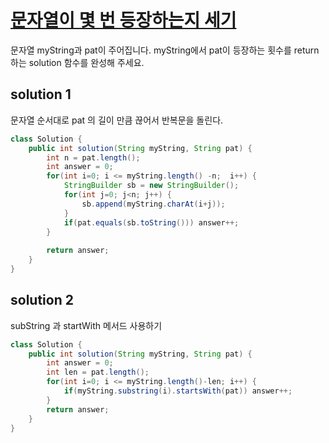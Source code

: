# [문자열이 몇 번 등장하는지 세기](https://programmers.co.kr/learn/courses/30/lessons/181871)

문자열 myString과 pat이 주어집니다. 
myString에서 pat이 등장하는 횟수를 return 하는 solution 함수를 완성해 주세요.

## solution 1

문자열 순서대로 pat 의 길이 만큼 끊어서 반복문을 돌린다.

```java
class Solution {
    public int solution(String myString, String pat) {
        int n = pat.length();
        int answer = 0;
        for(int i=0; i <= myString.length() -n;  i++) {
            StringBuilder sb = new StringBuilder();
            for(int j=0; j<n; j++) {
                sb.append(myString.charAt(i+j));
            }
            if(pat.equals(sb.toString())) answer++;
        }
        
        return answer;
    }
}
```


## solution 2


subString 과 startWith 메서드 사용하기

```java
class Solution {
    public int solution(String myString, String pat) {
        int answer = 0;
        int len = pat.length();
        for(int i=0; i <= myString.length()-len; i++) {
            if(myString.substring(i).startsWith(pat)) answer++;
        }
        return answer;
    }
}
```
